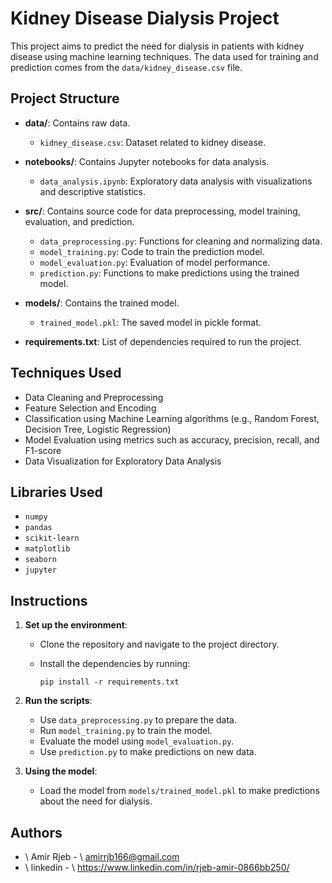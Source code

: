 # Kidney Disease Dialysis Project

This project aims to predict the need for dialysis in patients with kidney disease using machine learning techniques. The data used for training and prediction comes from the `data/kidney_disease.csv` file.

## Project Structure

* **data/**: Contains raw data.

  * `kidney_disease.csv`: Dataset related to kidney disease.

* **notebooks/**: Contains Jupyter notebooks for data analysis.

  * `data_analysis.ipynb`: Exploratory data analysis with visualizations and descriptive statistics.

* **src/**: Contains source code for data preprocessing, model training, evaluation, and prediction.

  * `data_preprocessing.py`: Functions for cleaning and normalizing data.
  * `model_training.py`: Code to train the prediction model.
  * `model_evaluation.py`: Evaluation of model performance.
  * `prediction.py`: Functions to make predictions using the trained model.

* **models/**: Contains the trained model.

  * `trained_model.pkl`: The saved model in pickle format.

* **requirements.txt**: List of dependencies required to run the project.

## Techniques Used

* Data Cleaning and Preprocessing
* Feature Selection and Encoding
* Classification using Machine Learning algorithms (e.g., Random Forest, Decision Tree, Logistic Regression)
* Model Evaluation using metrics such as accuracy, precision, recall, and F1-score
* Data Visualization for Exploratory Data Analysis

## Libraries Used

* `numpy`
* `pandas`
* `scikit-learn`
* `matplotlib`
* `seaborn`
* `jupyter`

## Instructions

1. **Set up the environment**:

   * Clone the repository and navigate to the project directory.
   * Install the dependencies by running:

     ```
     pip install -r requirements.txt
     ```

2. **Run the scripts**:

   * Use `data_preprocessing.py` to prepare the data.
   * Run `model_training.py` to train the model.
   * Evaluate the model using `model_evaluation.py`.
   * Use `prediction.py` to make predictions on new data.

3. **Using the model**:

   * Load the model from `models/trained_model.pkl` to make predictions about the need for dialysis.

## Authors

* \ Amir Rjeb - \ amirrjb166@gmail.com
* \ linkedin - \ https://www.linkedin.com/in/rjeb-amir-0866bb250/


